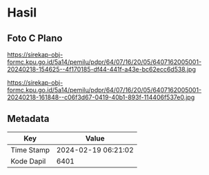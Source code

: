 # Hasil

## Foto C Plano

https://sirekap-obj-formc.kpu.go.id/5a14/pemilu/pdpr/64/07/16/20/05/6407162005001-20240218-154625--4f170185-df44-441f-a43e-bc62ecc6d538.jpg

https://sirekap-obj-formc.kpu.go.id/5a14/pemilu/pdpr/64/07/16/20/05/6407162005001-20240218-161848--c06f3d67-0419-40b1-893f-114406f537e0.jpg


## Metadata

| Key        | Value               |
| ---------- | ------------------- |
| Time Stamp | 2024-02-19 06:21:02 |
| Kode Dapil | 6401                |



